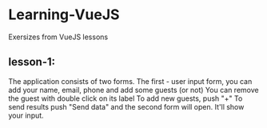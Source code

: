 # Learning-VueJS
Exersizes from VueJS lessons


## lesson-1:
  The application consists of two forms. The first - user input form, you can add your name, email, phone and add some guests (or not)
  You can remove the guest with double click on its label
  To add new guests, push "+"
  To send results push "Send data" and the second form will open. It'll show your input.
